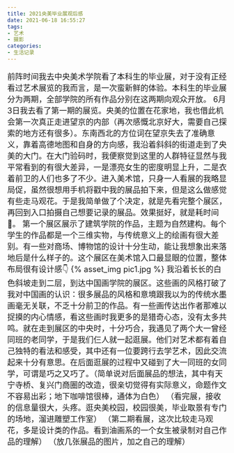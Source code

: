 ```yaml
---
title: 2021央美毕业展观后感
date: 2021-06-18 16:55:27
tags:
- 艺术
- 摄影
categories:
- 生活记录
---
```


<font size=4>

前阵时间我去中央美术学院看了本科生的毕业展，对于没有正经看过艺术展览的我而言，是一次蛮新鲜的体验。本科生的毕业展分为两期，全部学院的所有作品分别在这两期向观众开放。
6月3日我去看了第一期的展览。央美的位置在花家地，我也借此机会第一次真正走进望京的内部（再次感慨北京好大，需要自己探索的地方还有很多）。东南西北的方位词在望京失去了准确意义，靠着高德地图和自身的方向感，我沿着斜斜的街道走到了央美的大门。在大门验码时，我便察觉到这里的人群特征显然与我平常看到的有很大差异，一是漂亮女生的密度明显上升，二是衣着前卫的人们也多了不少。进入美术馆，只身一人看展的我略显局促，虽然很想用手机将戳中我的展品拍下来，但是这么做感觉有些走马观花。于是我简单做了个决定，就是先看完整个展区，再回到入口拍摄自己想要记录的展品。效果挺好，就是耗时间🤣。
第一个展区展示了建筑学院的作品，主题为自然建构。每个学生的作品都是一个三维实物，与传统意义上的绘画有很大差别。有一些对商场、博物馆的设计十分生动，能让我想象出来落地后是什么样子的。这个展区在美术馆入口最显眼的位置，整体布局很有设计感👇
{% asset_img pic1.jpg %}
我沿着长长的白色斜坡走到二层，到达中国画学院的展区。这些画的风格打破了我对中国画的认识：很多展品的风格和意境跟我以为的传统水墨画毫无关联，不乏十分前卫的作品。有一些画传达出作者那难以捉摸的内心情感，看这些画时我更多的是猎奇心态，没有太多共鸣。就在走到展区的中央时，十分巧合，我遇见了两个大一曾经同班的老同学，于是我们仨人就一起逛展。他们对艺术都有着自己独特的看法和感受，其中还有一位要跨行去学艺术，因此交流起来十分有意思。在后面逛展的过程中又碰到了大一同班的女同学，可谓是巧之又巧了。（简单说对后面展品的想法，其中有天宁寺桥、复兴门商圈的改造，很亲切觉得有实际意义，命题作文不容易出彩；地下咖啡馆很棒，通体为白色）
（看完展，接收的信息量很大，头疼。逛央美校园，校园很美，毕业取景有专门的场地，溜进雕塑工作室）
（第二期看展，这次比较走马观花，多是设计类的作品。看到油画系的一个女生被录制对自己作品的理解）
（放几张展品的图片，加之自己的理解）

</font>